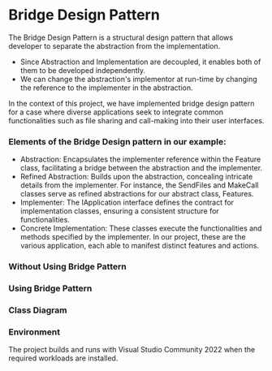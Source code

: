 # Bridge Design Pattern
The Bridge Design Pattern is a structural design pattern that allows developer to separate the abstraction from the implementation.
* Since Abstraction and Implementation are decoupled, it enables both of them to be developed independently.
* We can change the abstraction's implementor at run-time by changing the reference to the implementer in the abstraction.  

In the context of this project, we have implemented bridge design pattern for a case where diverse applications seek to integrate common functionalities such as file sharing and call-making into their user interfaces.

### Elements of the Bridge Design pattern in our example:
* Abstraction: Encapsulates the implementer reference within the Feature class, facilitating a bridge between the abstraction and the implementer.
* Refined Abstraction: Builds upon the abstraction, concealing intricate details from the implementer. For instance, the SendFiles and MakeCall classes serve as refined abstractions for our abstract class, Features.
* Implementer: The IApplication interface defines the contract for implementation classes, ensuring a consistent structure for functionalities.
* Concrete Implementation: These classes execute the functionalities and methods specified by the implementer. In our project, these are the various application, each able to manifest distinct features and actions.


### Without Using Bridge Pattern


### Using Bridge Pattern

### Class Diagram 

### Environment
The project builds and runs with Visual Studio Community 2022 when the required workloads are installed.
